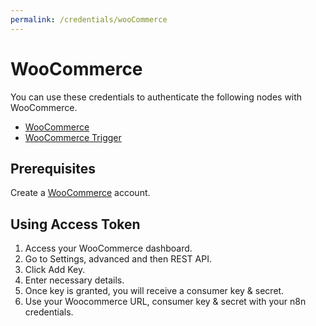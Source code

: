 ```yaml
---
permalink: /credentials/wooCommerce
---
```


# WooCommerce

You can use these credentials to authenticate the following nodes with WooCommerce.
- [WooCommerce](../../nodes-library/nodes/WooCommerce/README.md)
- [WooCommerce Trigger](../../nodes-library/trigger-nodes/WooCommerceTrigger/README.md)

## Prerequisites

Create a [WooCommerce](https://woocommerce.com/) account.

## Using Access Token

1. Access your WooCommerce dashboard.
2. Go to Settings, advanced and then REST API.
3. Click Add Key.
4. Enter necessary details.
5. Once key is granted, you will receive a consumer key & secret.
6. Use your Woocommerce URL, consumer key & secret with your n8n credentials.
